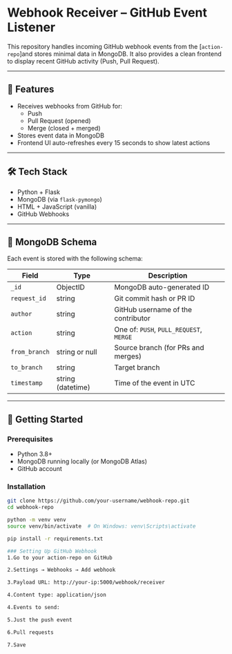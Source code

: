 # Webhook Receiver – GitHub Event Listener

This repository handles incoming GitHub webhook events from the [`action-repo`]and stores minimal data in MongoDB. It also provides a clean frontend to display recent GitHub activity (Push, Pull Request).

---

## 📌 Features

- Receives webhooks from GitHub for:
  - Push
  - Pull Request (opened)
  - Merge (closed + merged)
- Stores event data in MongoDB
- Frontend UI auto-refreshes every 15 seconds to show latest actions

---

## 🛠️ Tech Stack

- Python + Flask
- MongoDB (via `flask-pymongo`)
- HTML + JavaScript (vanilla)
- GitHub Webhooks

---

## 🧾 MongoDB Schema

Each event is stored with the following schema:

| Field         | Type            | Description                                     |
|---------------|------------------|-------------------------------------------------|
| `_id`         | ObjectID         | MongoDB auto-generated ID                       |
| `request_id`  | string           | Git commit hash or PR ID                        |
| `author`      | string           | GitHub username of the contributor              |
| `action`      | string           | One of: `PUSH`, `PULL_REQUEST`, `MERGE`         |
| `from_branch` | string or null   | Source branch (for PRs and merges)              |
| `to_branch`   | string           | Target branch                                   |
| `timestamp`   | string (datetime)| Time of the event in UTC                        |

---

## 🚀 Getting Started

### Prerequisites

- Python 3.8+
- MongoDB running locally (or MongoDB Atlas)
- GitHub account

### Installation

```bash
git clone https://github.com/your-username/webhook-repo.git
cd webhook-repo

python -m venv venv
source venv/bin/activate  # On Windows: venv\Scripts\activate

pip install -r requirements.txt

### Setting Up GitHub Webhook
1.Go to your action-repo on GitHub

2.Settings → Webhooks → Add webhook

3.Payload URL: http://your-ip:5000/webhook/receiver

4.Content type: application/json

4.Events to send:

5.Just the push event

6.Pull requests

7.Save
